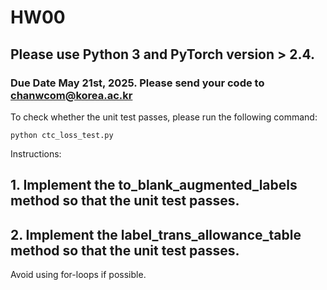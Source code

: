 # HW00

## Please use Python 3 and PyTorch version > 2.4.

### Due Date May 21st, 2025. Please send your code to chanwcom@korea.ac.kr

To check whether the unit test passes, please run the following command:

```
python ctc_loss_test.py
```
Instructions:
## 1. Implement the to_blank_augmented_labels method so that the unit test passes.
## 2. Implement the label_trans_allowance_table method so that the unit test passes.

Avoid using for-loops if possible.




